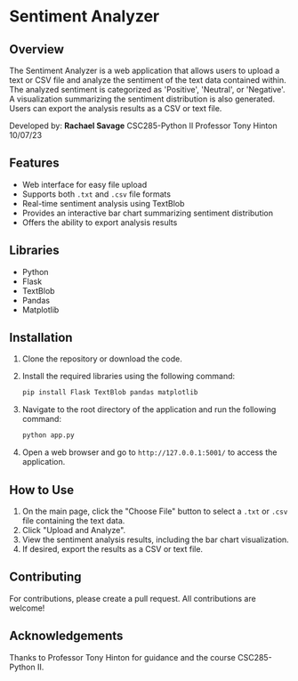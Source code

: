 
# Sentiment Analyzer

## Overview
The Sentiment Analyzer is a web application that allows users to upload a text or CSV file and analyze the sentiment of the text data contained within. The analyzed sentiment is categorized as 'Positive', 'Neutral', or 'Negative'. A visualization summarizing the sentiment distribution is also generated. Users can export the analysis results as a CSV or text file.

Developed by:
**Rachael Savage**
CSC285-Python II
Professor Tony Hinton
10/07/23

## Features

- Web interface for easy file upload
- Supports both `.txt` and `.csv` file formats
- Real-time sentiment analysis using TextBlob
- Provides an interactive bar chart summarizing sentiment distribution
- Offers the ability to export analysis results

## Libraries

- Python
- Flask
- TextBlob
- Pandas
- Matplotlib

## Installation

1. Clone the repository or download the code.
2. Install the required libraries using the following command:
    ```bash
    pip install Flask TextBlob pandas matplotlib
    ```

3. Navigate to the root directory of the application and run the following command:
    ```bash
    python app.py
    ```

4. Open a web browser and go to `http://127.0.0.1:5001/` to access the application.

## How to Use

1. On the main page, click the "Choose File" button to select a `.txt` or `.csv` file containing the text data.
2. Click "Upload and Analyze".
3. View the sentiment analysis results, including the bar chart visualization.
4. If desired, export the results as a CSV or text file.

## Contributing

For contributions, please create a pull request. All contributions are welcome!


## Acknowledgements

Thanks to Professor Tony Hinton for guidance and the course CSC285-Python II.
